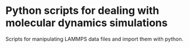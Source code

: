 # Python scripts for dealing with molecular dynamics simulations #

Scripts for manipulating LAMMPS data files and import them with python.
